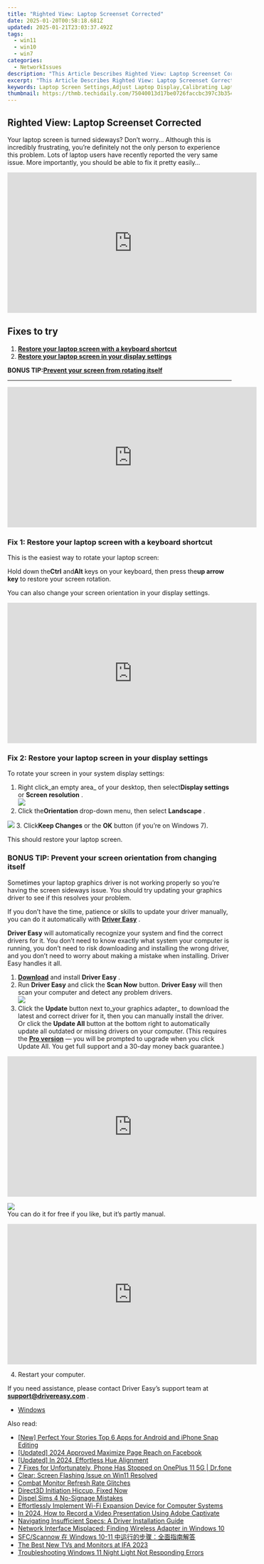 ```yaml
---
title: "Righted View: Laptop Screenset Corrected"
date: 2025-01-20T00:58:18.681Z
updated: 2025-01-21T23:03:37.492Z
tags:
  - win11
  - win10
  - win7
categories:
  - NetworkIssues
description: "This Article Describes Righted View: Laptop Screenset Corrected"
excerpt: "This Article Describes Righted View: Laptop Screenset Corrected"
keywords: Laptop Screen Settings,Adjust Laptop Display,Calibrating Laptop Screen,Fixing Laptop Monitor Brightness,Optimizing Laptop Color Accuracy,Correct Laptop Resolution,Resolve Laptop Refresh Rate Issues
thumbnail: https://thmb.techidaily.com/75040013d17be0726faccbc397c3b3541c1732db61566ed595168e5f4f1378d7.jpg
---
```


## Righted View: Laptop Screenset Corrected

 Your laptop screen is turned sideways? Don’t worry… Although this is incredibly frustrating, you’re definitely not the only person to experience this problem. Lots of laptop users have recently reported the very same issue. More importantly, you should be able to fix it pretty easily…

<!-- affiliate ads begin -->
<iframe width="560" height="315" src="https://www.youtube.com/embed/97ydpSmzTJw?si=tFcelmtQX4u-b3u5" title="YouTube video player" frameborder="0" allow="accelerometer; autoplay; clipboard-write; encrypted-media; gyroscope; picture-in-picture; web-share" referrerpolicy="strict-origin-when-cross-origin" allowfullscreen></iframe>
<!-- affiliate ads end -->

## Fixes to try

1. [**Restore your laptop screen with a keyboard shortcut**](#a)
2. [**Restore your laptop screen in your display settings**](#b)

 **BONUS TIP:[Prevent your screen from rotating itself](#c)**

---

<!-- affiliate ads begin -->
<iframe width="560" height="315" src="https://www.youtube.com/embed/MTb4xHzeQEk?si=9Sqq-gFWnHc8x3_P" title="YouTube video player" frameborder="0" allow="accelerometer; autoplay; clipboard-write; encrypted-media; gyroscope; picture-in-picture; web-share" referrerpolicy="strict-origin-when-cross-origin" allowfullscreen></iframe>
<!-- affiliate ads end -->

### Fix 1: Restore your laptop screen with a keyboard shortcut

This is the easiest way to rotate your laptop screen:

 Hold down the**Ctrl** and**Alt** keys on your keyboard, then press the**up arrow key**  to restore your screen rotation.

You can also change your screen orientation in your display settings.

<!-- affiliate ads begin -->
<iframe width="560" height="315" src="https://www.youtube.com/embed/YpnYKIrpgZQ?si=94zicAHp1CH-0oso" title="YouTube video player" frameborder="0" allow="accelerometer; autoplay; clipboard-write; encrypted-media; gyroscope; picture-in-picture; web-share" referrerpolicy="strict-origin-when-cross-origin" allowfullscreen></iframe>
<!-- affiliate ads end -->

### Fix 2: Restore your laptop screen in your display settings

To rotate your screen in your system display settings:

1. Right click_an empty area_ of your desktop, then select**Display settings** or **Screen resolution** .  
![](https://images.drivereasy.com/wp-content/uploads/2018/10/img_5bd043209191b.jpg)
2. Click the**Orientation** drop-down menu, then select **Landscape**  .  

![](https://images.drivereasy.com/wp-content/uploads/2018/10/img_5bd044764e5ec.jpg)
3. Click**Keep Changes** or the **OK** button (if you’re on Windows 7).

This should restore your laptop screen.

### BONUS TIP: Prevent your screen orientation from changing itself

 Sometimes your laptop graphics driver is not working properly so you’re having the screen sideways issue. You should try updating your graphics driver to see if this resolves your problem.

 If you don’t have the time, patience or skills to update your driver manually, you can do it automatically with **[Driver Easy](https://tools.techidaily.com/drivereasy/download/)** .

**Driver Easy**  will automatically recognize your system and find the correct drivers for it. You don’t need to know exactly what system your computer is running, you don’t need to risk downloading and installing the wrong driver, and you don’t need to worry about making a mistake when installing. Driver Easy handles it all.

1. [**Download**](https://tools.techidaily.com/drivereasy/download/) and install **Driver Easy** .
2. Run **Driver Easy** and click the **Scan Now** button. **Driver Easy**  will then scan your computer and detect any problem drivers.  
![](https://images.drivereasy.com/wp-content/uploads/2018/10/img_5bd0366bd75a4.jpg)
3. Click the **Update**  button next to_your graphics adapter_ to download the latest and correct driver for it, then you can manually install the driver. Or click the **Update All**  button at the bottom right to automatically update all outdated or missing drivers on your computer. (This requires the **[Pro version](https://tools.techidaily.com/drivereasy/download/)**  — you will be prompted to upgrade when you click Update All. You get full support and a 30-day money back guarantee.)  

<!-- affiliate ads begin -->
<iframe width="560" height="315" src="https://www.youtube.com/embed/DEqoiNArwjQ?si=oaL_lgnI-RxY5Qy_" title="YouTube video player" frameborder="0" allow="accelerometer; autoplay; clipboard-write; encrypted-media; gyroscope; picture-in-picture; web-share" referrerpolicy="strict-origin-when-cross-origin" allowfullscreen></iframe>
<!-- affiliate ads end -->

![](https://images.drivereasy.com/wp-content/uploads/2018/10/img_5bd03674f2903.jpg)  
 You can do it for free if you like, but it’s partly manual.

<!-- affiliate ads begin -->
<iframe width="560" height="315" src="https://www.youtube.com/embed/w7c5EHp-GDw?si=UTw7lZR0wTmRjp8W" title="YouTube video player" frameborder="0" allow="accelerometer; autoplay; clipboard-write; encrypted-media; gyroscope; picture-in-picture; web-share" referrerpolicy="strict-origin-when-cross-origin" allowfullscreen></iframe>
<!-- affiliate ads end -->

4. Restart your computer.

 If you need assistance, please contact Driver Easy’s support team at **[support@drivereasy.com](mailto:support@drivereasy.com)**  .

* [Windows](https://tools.techidaily.com/drivereasy/download/)

<ins class="adsbygoogle"
     style="display:block"
     data-ad-format="autorelaxed"
     data-ad-client="ca-pub-7571918770474297"
     data-ad-slot="1223367746"></ins>

<ins class="adsbygoogle"
     style="display:block"
     data-ad-client="ca-pub-7571918770474297"
     data-ad-slot="8358498916"
     data-ad-format="auto"
     data-full-width-responsive="true"></ins>

<span class="atpl-alsoreadstyle">Also read:</span>
<div><ul>
<li><a href="https://snapchat-videos.techidaily.com/new-perfect-your-stories-top-6-apps-for-android-and-iphone-snap-editing/"><u>[New] Perfect Your Stories Top 6 Apps for Android and iPhone Snap Editing</u></a></li>
<li><a href="https://facebook-video-content.techidaily.com/updated-2024-approved-maximize-page-reach-on-facebook/"><u>[Updated] 2024 Approved Maximize Page Reach on Facebook</u></a></li>
<li><a href="https://article-posts.techidaily.com/updated-in-2024-effortless-hue-alignment/"><u>[Updated] In 2024, Effortless Hue Alignment</u></a></li>
<li><a href="https://howto.techidaily.com/7-fixes-for-unfortunately-phone-has-stopped-on-oneplus-11-5g-drfone-by-drfone-fix-android-problems-fix-android-problems/"><u>7 Fixes for Unfortunately, Phone Has Stopped on OnePlus 11 5G | Dr.fone</u></a></li>
<li><a href="https://network-issues.techidaily.com/clear-screen-flashing-issue-on-win11-resolved/"><u>Clear: Screen Flashing Issue on Win11 Resolved</u></a></li>
<li><a href="https://network-issues.techidaily.com/combat-monitor-refresh-rate-glitches/"><u>Combat Monitor Refresh Rate Glitches</u></a></li>
<li><a href="https://network-issues.techidaily.com/direct3d-initiation-hiccup-fixed-now/"><u>Direct3D Initiation Hiccup, Fixed Now</u></a></li>
<li><a href="https://network-issues.techidaily.com/dispel-sims-4-no-signage-mistakes/"><u>Dispel Sims 4 No-Signage Mistakes</u></a></li>
<li><a href="https://network-issues.techidaily.com/effortlessly-implement-wi-fi-expansion-device-for-computer-systems/"><u>Effortlessly Implement Wi-Fi Expansion Device for Computer Systems</u></a></li>
<li><a href="https://screen-capture.techidaily.com/in-2024-how-to-record-a-video-presentation-using-adobe-captivate/"><u>In 2024, How to Record a Video Presentation Using Adobe Captivate</u></a></li>
<li><a href="https://network-issues.techidaily.com/navigating-insufficient-specs-a-driver-installation-guide/"><u>Navigating Insufficient Specs: A Driver Installation Guide</u></a></li>
<li><a href="https://network-issues.techidaily.com/network-interface-misplaced-finding-wireless-adapter-in-windows-10/"><u>Network Interface Misplaced: Finding Wireless Adapter in Windows 10</u></a></li>
<li><a href="https://win-cheats.techidaily.com/sfcscannow-windows-10-11/"><u>SFC/Scannow 在 Windows 10-11 中运行的步骤：全面指南解答</u></a></li>
<li><a href="https://games-able.techidaily.com/the-best-new-tvs-and-monitors-at-ifa-2023/"><u>The Best New TVs and Monitors at IFA 2023</u></a></li>
<li><a href="https://common-error.techidaily.com/troubleshooting-windows-11-night-light-not-responding-errors/"><u>Troubleshooting Windows 11 Night Light Not Responding Errors</u></a></li>
</ul></div>

